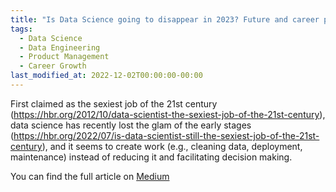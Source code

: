 ```yaml
---
title: "Is Data Science going to disappear in 2023? Future and career perspective for aspiring data professionals"
tags:
  - Data Science
  - Data Engineering
  - Product Management
  - Career Growth
last_modified_at: 2022-12-02T00:00:00-00:00
---
```


First claimed as the sexiest job of the 21st century (https://hbr.org/2012/10/data-scientist-the-sexiest-job-of-the-21st-century), data science has recently lost the glam of the early stages (https://hbr.org/2022/07/is-data-scientist-still-the-sexiest-job-of-the-21st-century), and it seems to create work (e.g., cleaning data, deployment, maintenance) instead of reducing it and facilitating decision making.

You can find the full article on [Medium](https://medium.com/@federico.lavatori)
